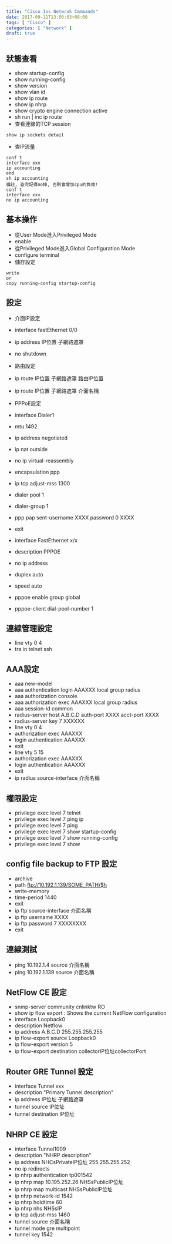 ```yaml
---
title: "Cisco Ios Netwrok Cmmmands"
date: 2017-09-11T13:00:03+08:00
tags: [ "Cisco" ]
categories: [ "Network" ]
draft: true
---
```



## 狀態查看
- show startup-config
- show running-config
- show version
- show vlan id
- show ip route
- show ip nhrp
- show crypto engine connection active
- sh run | inc ip route
- 查看連線的TCP session
```
show ip sockets detail
```
- 查IP流量
```
conf t
interface xxx
ip accounting
end
sh ip accounting
備註, 查完記得no掉, 否則會增加cpu的負擔!
conf t
interface xxx
no ip accounting
```

## 基本操作
- 從User Mode進入Privileged Mode
- enable
- 從Privileged Mode進入Global Configuration Mode
- configure terminal
- 儲存設定
```
write
or 
copy running-config startup-config
```

## 設定
- 介面IP設定
- interface fastEthernet 0/0
- ip address IP位置 子網路遮罩
- no shutdown

- 路由設定
- ip route IP位置 子網路遮罩 路由IP位置
- ip route IP位置 子網路遮罩 介面名稱

- PPPoE設定
- interface Dialer1
- mtu 1492
- ip address negotiated
- ip nat outside
- no ip virtual-reassembly
- encapsulation ppp
- ip tcp adjust-mss 1300
- dialer pool 1
- dialer-group 1
- ppp pap sent-username XXXX password 0 XXXX
- exit
- interface FastEthernet x/x
- description PPPOE
- no ip address
- duplex auto
- speed auto
- pppoe enable group global
- pppoe-client dial-pool-number 1

## 連線管理設定
- line vty 0 4
- tra in telnet ssh

## AAA設定
- aaa new-model
- aaa authentication login AAAXXX local group radius
- aaa authorization console
- aaa authorization exec AAAXXX  local group radius
- aaa session-id common
- radius-server host A.B.C.D auth-port XXXX acct-port XXXX
- radius-server key 7 XXXXXX
- line vty 0 4
- authorization exec AAAXXX
- login authentication AAAXXX
- exit
- line vty 5 15
- authorization exec AAAXXX
- login authentication AAAXXX
- exit
- ip radius source-interface 介面名稱

## 權限設定
- privilege exec level 7 telnet
- privilege exec level 7 ping ip
- privilege exec level 7 ping
- privilege exec level 7 show startup-config
- privilege exec level 7 show running-config
- privilege exec level 7 show

## config file backup to FTP 設定
- archive
- path ftp://10.192.1.139/SOME_PATH/$h
- write-memory
- time-period 1440
- exit
- ip ftp source-interface 介面名稱
- ip ftp username XXXX
- ip ftp password 7 XXXXXXXX
- exit

## 連線測試
- ping 10.192.1.4 source 介面名稱
- ping 10.192.1.139 source 介面名稱

## NetFlow CE 設定
- snmp-server community cnlinktw RO
- show ip flow export : Shows the current NetFlow configuration
- interface Loopback0
- description Netflow
- ip address A.B.C.D 255.255.255.255
- ip flow-export source Loopback0
- ip flow-export version 5
- ip flow-export destination collectorIP位址collectorPort

## Router GRE Tunnel 設定
- interface Tunnel xxx
- description "Primary Tunnel description"
- ip address IP位址 子網路遮罩
- tunnel source IP位址
- tunnel destination IP位址

## NHRP CE 設定
- interface Tunnel1009
- description "NHRP description"
- ip address NHCsPrivateIP位址 255.255.255.252
- no ip redirects
- ip nhrp authentication tp001542
- ip nhrp map 10.195.252.26 NHSsPublicIP位址
- ip nhrp map multicast NHSsPublicIP位址
- ip nhrp network-id 1542
- ip nhrp holdtime 60
- ip nhrp nhs NHSsIP
- ip tcp adjust-mss 1460
- tunnel source 介面名稱
- tunnel mode gre multipoint
- tunnel key 1542